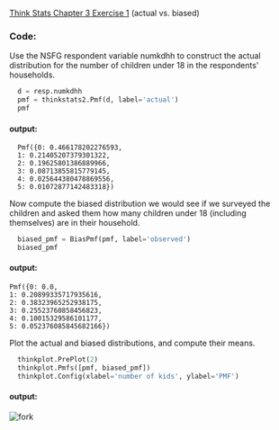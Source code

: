 [Think Stats Chapter 3 Exercise 1](http://greenteapress.com/thinkstats2/html/thinkstats2004.html#toc31) (actual vs. biased)

### Code:
Use the NSFG respondent variable numkdhh to construct the actual distribution for the number of children under 18 in the respondents' households.  
```python
  d = resp.numkdhh
  pmf = thinkstats2.Pmf(d, label='actual')
  pmf
```
#### output:
```
  Pmf({0: 0.466178202276593, 
  1: 0.21405207379301322,
  2: 0.19625801386889966,
  3: 0.08713855815779145,
  4: 0.025644380478869556,
  5: 0.01072877142483318})
```
Now compute the biased distribution we would see if we surveyed the children and asked them how many children under 18 (including themselves) are in their household.  
```python
  biased_pmf = BiasPmf(pmf, label='observed')
  biased_pmf
```
#### output:
```
Pmf({0: 0.0,
1: 0.20899335717935616,
2: 0.38323965252938175,
3: 0.25523760858456823,
4: 0.10015329586101177,
5: 0.052376085845682166})
```
Plot the actual and biased distributions, and compute their means.
```python
  thinkplot.PrePlot(2)
  thinkplot.Pmfs([pmf, biased_pmf])
  thinkplot.Config(xlabel='number of kids', ylabel='PMF')
```
#### output:

![fork](dsp/img/forking_repo.png)

  
